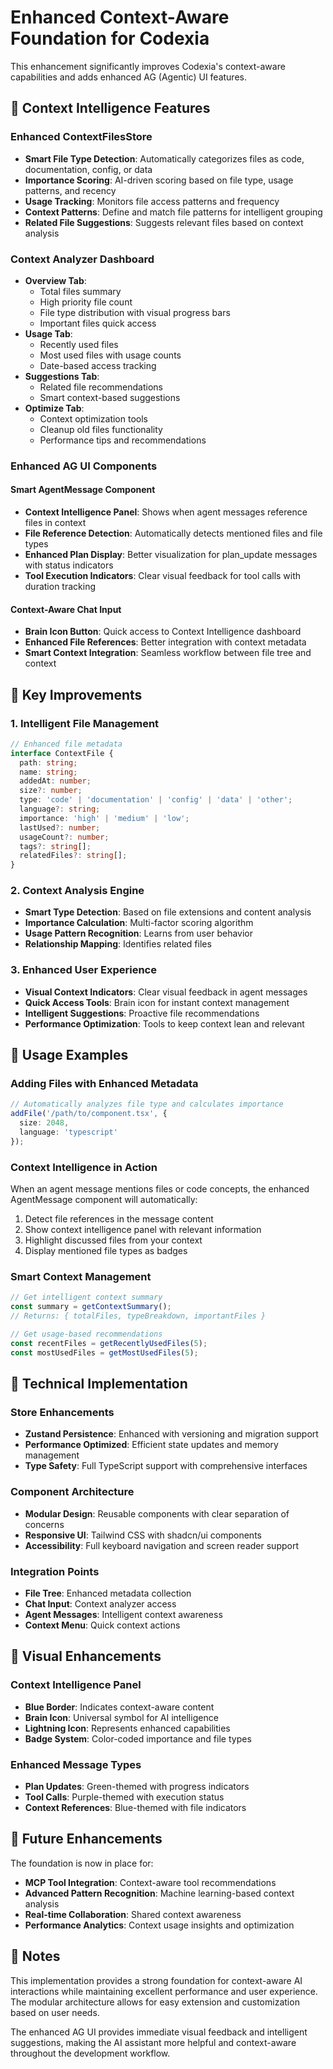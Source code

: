 # Enhanced Context-Aware Foundation for Codexia

This enhancement significantly improves Codexia's context-aware capabilities and adds enhanced AG (Agentic) UI features.

## 🧠 Context Intelligence Features

### Enhanced ContextFilesStore
- **Smart File Type Detection**: Automatically categorizes files as code, documentation, config, or data
- **Importance Scoring**: AI-driven scoring based on file type, usage patterns, and recency
- **Usage Tracking**: Monitors file access patterns and frequency
- **Context Patterns**: Define and match file patterns for intelligent grouping
- **Related File Suggestions**: Suggests relevant files based on context analysis

### Context Analyzer Dashboard
- **Overview Tab**: 
  - Total files summary
  - High priority file count
  - File type distribution with visual progress bars
  - Important files quick access
- **Usage Tab**:
  - Recently used files
  - Most used files with usage counts
  - Date-based access tracking
- **Suggestions Tab**:
  - Related file recommendations
  - Smart context-based suggestions
- **Optimize Tab**:
  - Context optimization tools
  - Cleanup old files functionality
  - Performance tips and recommendations

### Enhanced AG UI Components

#### Smart AgentMessage Component
- **Context Intelligence Panel**: Shows when agent messages reference files in context
- **File Reference Detection**: Automatically detects mentioned files and file types
- **Enhanced Plan Display**: Better visualization for plan_update messages with status indicators
- **Tool Execution Indicators**: Clear visual feedback for tool calls with duration tracking

#### Context-Aware Chat Input
- **Brain Icon Button**: Quick access to Context Intelligence dashboard
- **Enhanced File References**: Better integration with context metadata
- **Smart Context Integration**: Seamless workflow between file tree and context

## 🚀 Key Improvements

### 1. Intelligent File Management
```typescript
// Enhanced file metadata
interface ContextFile {
  path: string;
  name: string;
  addedAt: number;
  size?: number;
  type: 'code' | 'documentation' | 'config' | 'data' | 'other';
  language?: string;
  importance: 'high' | 'medium' | 'low';
  lastUsed?: number;
  usageCount?: number;
  tags?: string[];
  relatedFiles?: string[];
}
```

### 2. Context Analysis Engine
- **Smart Type Detection**: Based on file extensions and content analysis
- **Importance Calculation**: Multi-factor scoring algorithm
- **Usage Pattern Recognition**: Learns from user behavior
- **Relationship Mapping**: Identifies related files

### 3. Enhanced User Experience
- **Visual Context Indicators**: Clear visual feedback in agent messages
- **Quick Access Tools**: Brain icon for instant context management
- **Intelligent Suggestions**: Proactive file recommendations
- **Performance Optimization**: Tools to keep context lean and relevant

## 🎯 Usage Examples

### Adding Files with Enhanced Metadata
```typescript
// Automatically analyzes file type and calculates importance
addFile('/path/to/component.tsx', {
  size: 2048,
  language: 'typescript'
});
```

### Context Intelligence in Action
When an agent message mentions files or code concepts, the enhanced AgentMessage component will automatically:
1. Detect file references in the message content
2. Show context intelligence panel with relevant information
3. Highlight discussed files from your context
4. Display mentioned file types as badges

### Smart Context Management
```typescript
// Get intelligent context summary
const summary = getContextSummary();
// Returns: { totalFiles, typeBreakdown, importantFiles }

// Get usage-based recommendations
const recentFiles = getRecentlyUsedFiles(5);
const mostUsedFiles = getMostUsedFiles(5);
```

## 🔧 Technical Implementation

### Store Enhancements
- **Zustand Persistence**: Enhanced with versioning and migration support
- **Performance Optimized**: Efficient state updates and memory management
- **Type Safety**: Full TypeScript support with comprehensive interfaces

### Component Architecture
- **Modular Design**: Reusable components with clear separation of concerns
- **Responsive UI**: Tailwind CSS with shadcn/ui components
- **Accessibility**: Full keyboard navigation and screen reader support

### Integration Points
- **File Tree**: Enhanced metadata collection
- **Chat Input**: Context analyzer access
- **Agent Messages**: Intelligent context awareness
- **Context Menu**: Quick context actions

## 🎨 Visual Enhancements

### Context Intelligence Panel
- **Blue Border**: Indicates context-aware content
- **Brain Icon**: Universal symbol for AI intelligence
- **Lightning Icon**: Represents enhanced capabilities
- **Badge System**: Color-coded importance and file types

### Enhanced Message Types
- **Plan Updates**: Green-themed with progress indicators
- **Tool Calls**: Purple-themed with execution status
- **Context References**: Blue-themed with file indicators

## 🚀 Future Enhancements

The foundation is now in place for:
- **MCP Tool Integration**: Context-aware tool recommendations
- **Advanced Pattern Recognition**: Machine learning-based context analysis
- **Real-time Collaboration**: Shared context awareness
- **Performance Analytics**: Context usage insights and optimization

## 📝 Notes

This implementation provides a strong foundation for context-aware AI interactions while maintaining excellent performance and user experience. The modular architecture allows for easy extension and customization based on user needs.

The enhanced AG UI provides immediate visual feedback and intelligent suggestions, making the AI assistant more helpful and context-aware throughout the development workflow.